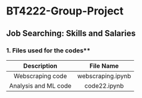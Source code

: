 # BT4222-Group-Project 
## Job Searching: Skills and Salaries


### 1. Files used for the codes**

| Description         | File Name        |
|:-------------------:|:----------------:|
| Webscraping code    | webscraping.ipynb|
| Analysis and ML code| code22.ipynb     |

